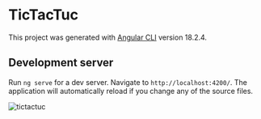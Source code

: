 # TicTacTuc

This project was generated with [Angular CLI](https://github.com/angular/angular-cli) version 18.2.4.

## Development server

Run `ng serve` for a dev server. Navigate to `http://localhost:4200/`. The application will automatically reload if you change any of the source files.


![tictactuc](https://github.com/user-attachments/assets/908fe34a-3aa1-4b0f-bb3d-1848ee33ce8b)
